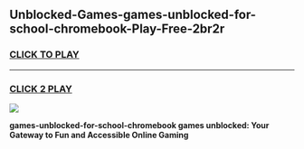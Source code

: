 
## Unblocked-Games-games-unblocked-for-school-chromebook-Play-Free-2br2r
<h3>
<a href="https://premium76.site?title=games-unblocked-for-school-chromebook&ref=17A">CLICK TO PLAY</a></h3>
<hr>

<h3>
<a href="https://premium76.site?title=games-unblocked-for-school-chromebook&ref=17A">CLICK 2 PLAY</a>
  
</h3>

<a href="https://premium76.site?title=games-unblocked-for-school-chromebook&ref=17A"><img src="https://clearcache.store/games.png"></a>


**games-unblocked-for-school-chromebook games unblocked: Your Gateway to Fun and Accessible Online Gaming**
